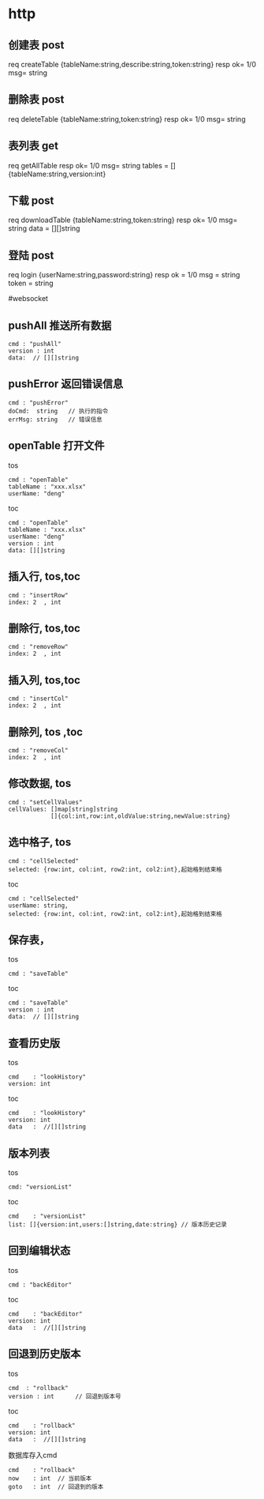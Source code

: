 # http
## 创建表 post
req  createTable {tableName:string,describe:string,token:string}
resp ok= 1/0
     msg= string

## 删除表 post
req  deleteTable {tableName:string,token:string}
resp ok= 1/0
     msg= string

## 表列表 get
req  getAllTable
resp ok= 1/0
     msg= string
     tables = []{tableName:string,version:int}

## 下载 post
req  downloadTable  {tableName:string,token:string}
resp ok= 1/0
     msg= string
     data = [][]string
     
## 登陆 post
req login {userName:string,password:string}
resp ok  = 1/0
     msg = string
     token = string
        
#websocket
## pushAll 推送所有数据
```
cmd : "pushAll"
version : int
data:  // [][]string
```

## pushError 返回错误信息
```
cmd : "pushError"
doCmd:  string   // 执行的指令
errMsg: string   // 错误信息
```

## openTable 打开文件
tos
```
cmd : "openTable"
tableName : "xxx.xlsx"
userName: "deng"
```

toc
```
cmd : "openTable"
tableName : "xxx.xlsx"
userName: "deng"
version : int
data: [][]string
```

## 插入行, tos,toc
```
cmd : "insertRow"
index: 2  , int
```
## 删除行, tos,toc
```
cmd : "removeRow"
index: 2  , int
```
## 插入列, tos,toc
```
cmd : "insertCol"
index: 2  , int
```
## 删除列, tos ,toc
```
cmd : "removeCol"
index: 2  , int
```

## 修改数据, tos
```
cmd : "setCellValues"
cellValues: []map[string]string
            []{col:int,row:int,oldValue:string,newValue:string}
```

## 选中格子, tos
```
cmd : "cellSelected"
selected: {row:int, col:int, row2:int, col2:int},起始格到结束格 
```
toc
```
cmd : "cellSelected"
userName: string,
selected: {row:int, col:int, row2:int, col2:int},起始格到结束格 
```

## 保存表，
tos
```
cmd : "saveTable"
```
toc
```
cmd : "saveTable"
version : int
data:  // [][]string
```

## 查看历史版
tos
```
cmd    : "lookHistory"
version: int
```

toc
```
cmd    : "lookHistory"
version: int
data   :  //[][]string
```

## 版本列表
tos
```
cmd: "versionList"
```

toc
```
cmd    : "versionList"
list: []{version:int,users:[]string,date:string} // 版本历史记录
```

## 回到编辑状态
tos
```
cmd : "backEditor"
```

toc
```
cmd    : "backEditor"
version: int
data   :  //[][]string
```

## 回退到历史版本
tos
```
cmd  : "rollback"
version : int      // 回退到版本号
```

toc
```
cmd    : "rollback"
version: int
data   :  //[][]string
```

数据库存入cmd
```
cmd    : "rollback"
now    : int  // 当前版本
goto   : int  // 回退到的版本
```